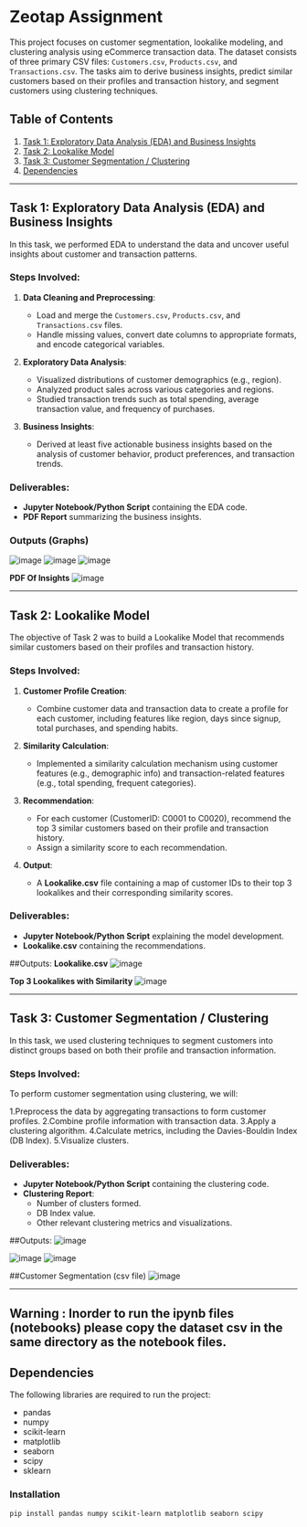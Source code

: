 # Zeotap Assignment

This project focuses on customer segmentation, lookalike modeling, and clustering analysis using eCommerce transaction data. The dataset consists of three primary CSV files: `Customers.csv`, `Products.csv`, and `Transactions.csv`. The tasks aim to derive business insights, predict similar customers based on their profiles and transaction history, and segment customers using clustering techniques.

## Table of Contents

1. [Task 1: Exploratory Data Analysis (EDA) and Business Insights](#task-1-exploratory-data-analysis-eda-and-business-insights)
2. [Task 2: Lookalike Model](#task-2-lookalike-model)
3. [Task 3: Customer Segmentation / Clustering](#task-3-customer-segmentation--clustering)
4. [Dependencies](#dependencies)

---

## Task 1: Exploratory Data Analysis (EDA) and Business Insights

In this task, we performed EDA to understand the data and uncover useful insights about customer and transaction patterns.

### Steps Involved:
1. **Data Cleaning and Preprocessing**:
   - Load and merge the `Customers.csv`, `Products.csv`, and `Transactions.csv` files.
   - Handle missing values, convert date columns to appropriate formats, and encode categorical variables.
   
2. **Exploratory Data Analysis**:
   - Visualized distributions of customer demographics (e.g., region).
   - Analyzed product sales across various categories and regions.
   - Studied transaction trends such as total spending, average transaction value, and frequency of purchases.
   
3. **Business Insights**:
   - Derived at least five actionable business insights based on the analysis of customer behavior, product preferences, and transaction trends.

### Deliverables:
- **Jupyter Notebook/Python Script** containing the EDA code.
- **PDF Report** summarizing the business insights.

### Outputs (Graphs)
![image](https://github.com/user-attachments/assets/a97929b4-0eea-4a9e-9250-67ad7292bb2b)
![image](https://github.com/user-attachments/assets/ea2da73d-73bb-40d8-ab0b-452539504c24)
![image](https://github.com/user-attachments/assets/05d2e48f-1f52-414f-a9fd-f0f9eca36a46)

**PDF Of Insights** 
![image](https://github.com/user-attachments/assets/62d0ed51-0ef6-4b53-a25e-019fa3e21055)

---

## Task 2: Lookalike Model

The objective of Task 2 was to build a Lookalike Model that recommends similar customers based on their profiles and transaction history.

### Steps Involved:
1. **Customer Profile Creation**:
   - Combine customer data and transaction data to create a profile for each customer, including features like region, days since signup, total purchases, and spending habits.
   
2. **Similarity Calculation**:
   - Implemented a similarity calculation mechanism using customer features (e.g., demographic info) and transaction-related features (e.g., total spending, frequent categories).
   
3. **Recommendation**:
   - For each customer (CustomerID: C0001 to C0020), recommend the top 3 similar customers based on their profile and transaction history.
   - Assign a similarity score to each recommendation.

4. **Output**:
   - A **Lookalike.csv** file containing a map of customer IDs to their top 3 lookalikes and their corresponding similarity scores.

### Deliverables:
- **Jupyter Notebook/Python Script** explaining the model development.
- **Lookalike.csv** containing the recommendations.

##Outputs:
**Lookalike.csv**
![image](https://github.com/user-attachments/assets/9d91e49a-b1df-404e-8d1a-6379e00f37c1)


**Top 3 Lookalikes with Similarity**
![image](https://github.com/user-attachments/assets/ae1ee45e-7d8a-4c03-a30e-80fdd3a143a4)

---

## Task 3: Customer Segmentation / Clustering

In this task, we used clustering techniques to segment customers into distinct groups based on both their profile and transaction information.

### Steps Involved:
To perform customer segmentation using clustering, we will:

1.Preprocess the data by aggregating transactions to form customer profiles.
2.Combine profile information with transaction data.
3.Apply a clustering algorithm.
4.Calculate metrics, including the Davies-Bouldin Index (DB Index).
5.Visualize clusters.

### Deliverables:
- **Jupyter Notebook/Python Script** containing the clustering code.
- **Clustering Report**:
  - Number of clusters formed.
  - DB Index value.
  - Other relevant clustering metrics and visualizations.

##Outputs:
![image](https://github.com/user-attachments/assets/ba5e345a-de8a-4f1b-903a-af89c6f31ec8)

![image](https://github.com/user-attachments/assets/1bc62d80-13c0-4721-b032-f1f648d42e94)
![image](https://github.com/user-attachments/assets/f4d5d0d2-0291-49b1-9cbf-b0c280cac2f4)

##Customer Segmentation (csv file)
![image](https://github.com/user-attachments/assets/057174f9-40f8-4b7e-9c2c-10e24adc9bc0)

---
## Warning : Inorder to run the ipynb files (notebooks) please copy the dataset csv in the same directory as the notebook files.

## Dependencies

The following libraries are required to run the project:

- pandas
- numpy
- scikit-learn
- matplotlib
- seaborn
- scipy
- sklearn

### Installation
```bash
pip install pandas numpy scikit-learn matplotlib seaborn scipy
